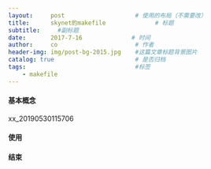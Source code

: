```yaml
---
layout:     post                    # 使用的布局（不需要改）
title:      skynet的makefile              # 标题 
subtitle:     #副标题
date:       2017-7-16              # 时间
author:     co                      # 作者
header-img: img/post-bg-2015.jpg    #这篇文章标题背景图片
catalog: true                       # 是否归档
tags:                               #标签
    - makefile
---
```

#### 基本概念

xx_20190530115706
#### 使用
#### 结束


